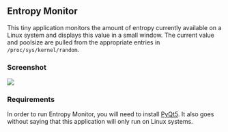 ## Entropy Monitor

This tiny application monitors the amount of entropy currently available on a Linux system and displays this value in a small window. The current value and poolsize are pulled from the appropriate entries in `/proc/sys/kernel/random`.

### Screenshot

![](http://i.stack.imgur.com/Vy2DW.png)

### Requirements

In order to run Entropy Monitor, you will need to install [PyQt5](http://www.riverbankcomputing.co.uk/software/pyqt/download5). It also goes without saying that this application will only run on Linux systems.
